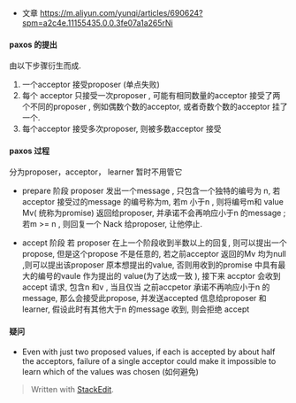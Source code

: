 * 文章
https://m.aliyun.com/yunqi/articles/690624?spm=a2c4e.11155435.0.0.3fe07a1a265rNi

#### paxos 的提出
由以下步骤衍生而成. 
1. 一个acceptor 接受proposer (单点失败)
2. 每个 acceptor 只接受一次proposer , 可能有相同数量的acceptor 接受了两个不同的proposer , 例如偶数个数的acceptor, 或者奇数个数的acceptor 挂了一个.
3. 每个acceptor  接受多次proposer, 则被多数acceptor 接受

#### paxos 过程
分为proposer，acceptor， learner 暂时不用管它

* prepare 阶段
proposer  发出一个message , 只包含一个独特的编号为 n, 若acceptor 接受过的message 的编号称为m, 若m 小于n , 则将编号m和 value Mv( 统称为promise) 返回给proposer, 并承诺不会再响应小于n 的message ; 若m >= n , 则回复一个 Nack 给proposer, 让他停止.

* accept 阶段
若 proposer 在上一个阶段收到半数以上的回复, 则可以提出一个propose, 但是这个propose 不是任意的, 若之前acceptor 返回的Mv 均为null ,则可以提出该proposer 原本想提出的value, 否则用收到的promise 中具有最大的编号的vaule 作为提出的 value(为了达成一致 ), 接下来 accptor 会收到 accept 请求, 包含n 和v , 当且仅当 之前accpetor 承诺不再响应小于n 的message, 那么会接受此propose, 并发送accepted 信息给proposer 和learner, 假设此时有其他大于n 的message 收到, 则会拒绝 accept

#### 疑问
* Even with just two proposed values, if each is accepted by
about half the acceptors, failure of a single acceptor could make it impossible to learn which of the values was chosen (如何避免)

> Written with [StackEdit](https://stackedit.io/).
<!--stackedit_data:
eyJoaXN0b3J5IjpbMjExMDQwMDA5MiwtNjMyOTYzODk2LC0xMT
M4Nzg0MzY4LDMzMjk3OTA3LDE4MDE0OTE0MTcsNjE5MDM1NTI4
LDE3Nzc1MjEzMzcsMjEyNjQyODAyNSwtMjA2NTExMDQ4NiwtMT
EwMTg5MDAwNyw3Mzc3NDg0NzAsNTY0MjM4MTcsNDgzNTI4NjA2
LC0xNjkyNTQ3ODYxLC0xMjY1ODE3ODQ3LDI1MjQ5MTQ2OCwtNj
cxNTI4NTEsMjYwOTQxNzcsLTE4ODM1NzM1NTksLTIxMTYxMjE0
MzddfQ==
-->